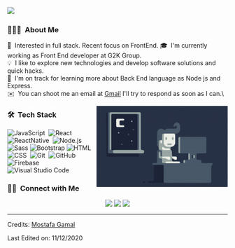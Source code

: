 ![](https://github.com/halfrost/halfrost/blob/master/icons/header_.png)
### 👨🏻‍💻 &nbsp;About Me
🧐 &nbsp;Interested in full stack. Recent focus on FrontEnd.
🎓 &nbsp;I'm currently working as Front End developer at G2K Group.\
💡 &nbsp;I like to explore new technologies and develop software solutions and quick hacks.\
🌱 &nbsp;I'm on track for learning more about Back End language as Node js and Express.\
✉️ &nbsp;You can shoot me an email at [Gmail](gamalmostafa92@gmail.com) I'll try to respond as soon as I can.\

<img alt="Night Coding" src="https://raw.githubusercontent.com/AVS1508/AVS1508/master/assets/Night-Coding.gif" align="right"/>

### 🛠 &nbsp;Tech Stack

![JavaScript](https://img.shields.io/badge/-JavaScript-05122A?style=flat&logo=javascript)&nbsp;
![React](https://img.shields.io/badge/-React-61DAFB?style=flat-square&logo=react&logoColor=ffffff)
![ReactNative](https://img.shields.io/badge/-ReactNative-05122A?style=flat&logo=react)&nbsp;
![Node.js](https://img.shields.io/badge/-Node.js-05122A?style=flat&logo=node.js)&nbsp;
![Sass](https://img.shields.io/badge/-Sass-%23CC6699?style=flat-square&logo=sass&logoColor=ffffff)
![Bootstrap](https://img.shields.io/badge/-Bootstrap-563D7C?style=flat-square&logo=Bootstrap)
![HTML](https://img.shields.io/badge/-HTML-05122A?style=flat&logo=HTML5)&nbsp;
![CSS](https://img.shields.io/badge/-CSS-05122A?style=flat&logo=CSS3&logoColor=1572B6)&nbsp;
![Git](https://img.shields.io/badge/-Git-05122A?style=flat&logo=git)&nbsp;
![GitHub](https://img.shields.io/badge/-GitHub-05122A?style=flat&logo=github)&nbsp;
![Firebase](https://img.shields.io/badge/-Firebase-FFCA28?style=flat-square&logo=firebase&logoColor=ffffff)
![Visual Studio Code](https://img.shields.io/badge/-Visual%20Studio%20Code-05122A?style=flat&logo=visual-studio-code&logoColor=007ACC)&nbsp;

### 🤝🏻 &nbsp;Connect with Me

<p align="center">
<a href="https://www.linkedin.com/in/mostafa-gamal-6b192a122/"><img src="https://img.shields.io/badge/-linkedin-0077B5?style=flat&logo=Linkedin&logoColor=white"/></a>
<a href="mailto:gamalmostafa92@gmail.com"><img src="https://img.shields.io/badge/-Gmail-D14836?style=flat&logo=Gmail&logoColor=white"/></a>
<a href="https://www.facebook.com/profile.php?id=100004432962141"><img src="https://img.shields.io/badge/-Facebook-1877F2?style=flat&logo=Facebook&logoColor=white"/></a>
</p>

-----
Credits: [Mostafa Gamal](https://github.com/mostafa2425)

Last Edited on: 11/12/2020
